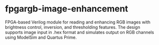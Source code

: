 # fpgargb-image-enhancement
FPGA-based Verilog module for reading and enhancing RGB images with brightness control, inversion, and thresholding features. The design supports image input in .hex format and simulates output on RGB channels using ModelSim and Quartus Prime.
